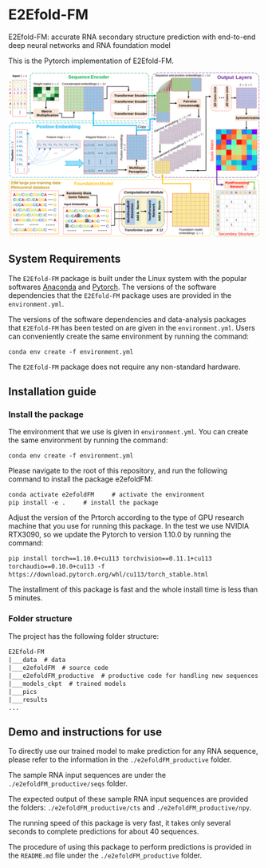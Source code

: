 # E2Efold-FM 
E2Efold-FM: accurate RNA secondary structure prediction with end-to-end deep neural networks and RNA foundation model

This is the Pytorch implementation of E2Efold-FM.


![Overview](./pics/E2Efold-FM_overview.svg)






## System Requirements

The `E2Efold-FM` package is built under the Linux system with the popular softwares [Anaconda](https://www.anaconda.com/) and [Pytorch](https://pytorch.org/). The versions of the software dependencies that the `E2Efold-FM` package uses are provided in the `environment.yml`.



The versions of the software dependencies and data-analysis packages that `E2Efold-FM` has been tested on are given in the `environment.yml`. Users can conveniently create the same environment by running the command:
```
conda env create -f environment.yml
```


The `E2Efold-FM` package does not require any non-standard hardware.






## Installation guide


### Install the package
The environment that we use is given in `environment.yml`. You can create the same environment by running the command:
```
conda env create -f environment.yml
```


Please navigate to the root of this repository, and run the following command to install the package e2efoldFM:
```
conda activate e2efoldFM     # activate the environment
pip install -e .     # install the package
```


Adjust the version of the Prtorch according to the type of GPU research machine that you use for running this package. In the test we use NVIDIA RTX3090, so we update the Pytorch to version 1.10.0 by running the command:
```
pip install torch==1.10.0+cu113 torchvision==0.11.1+cu113 torchaudio==0.10.0+cu113 -f https://download.pytorch.org/whl/cu113/torch_stable.html
```


The installment of this package is fast and the whole install time is less than 5 minutes. 




### Folder structure

The project has the following folder structure:

```
E2Efold-FM
|___data  # data
|___e2efoldFM  # source code
|___e2efoldFM_productive  # productive code for handling new sequences
|___models_ckpt  # trained models
|___pics
|___results
...
```





## Demo and instructions for use

To directly use our trained model to make prediction for any RNA sequence, please refer to the information in the `./e2efoldFM_productive` folder.


The sample RNA input sequences are under the `./e2efoldFM_productive/seqs` folder.


The expected output of these sample RNA input sequences are provided the folders: `./e2efoldFM_productive/cts` and `./e2efoldFM_productive/npy`.


The running speed of this package is very fast, it takes only several seconds to complete predictions for about 40 sequences.


The procedure of using this package to perform predictions is provided in the `README.md` file under the `./e2efoldFM_productive` folder.

